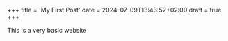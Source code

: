 +++
title = 'My First Post'
date = 2024-07-09T13:43:52+02:00
draft = true
+++

This is a very basic website
